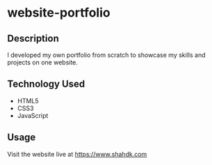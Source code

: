 # website-portfolio

## Description
I developed my own portfolio from scratch to showcase my skills and projects on one website. 

## Technology Used
- HTML5
- CSS3
- JavaScript 

## Usage
Visit the website live at https://www.shahdk.com

